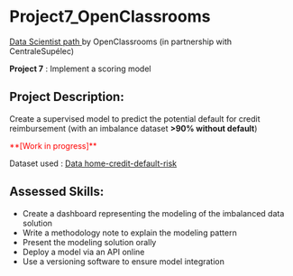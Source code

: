 # Project7_OpenClassrooms
<p><a href="https://openclassrooms.com/fr/paths/164-data-scientist">Data Scientist path </a>by OpenClassrooms (in partnership with CentraleSupélec)</p>

**Project 7** : Implement a scoring model

## Project Description:

Create a supervised model to predict the potential default for credit reimbursement (with an imbalance dataset **>90% without default**)

<p style="color:red;">**[Work in progress]**</p>

Dataset used : <a href='https://www.kaggle.com/c/home-credit-default-risk/data'>Data home-credit-default-risk</a>

## Assessed Skills:

* Create a dashboard representing the modeling of the imbalanced data solution
* Write a methodology note to explain the modeling pattern
* Present the modeling solution orally 
* Deploy a model via an API online
* Use a versioning software to ensure model integration 


